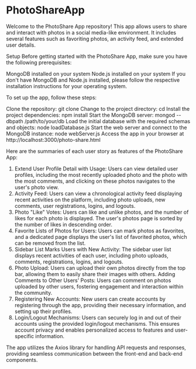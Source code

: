 # PhotoShareApp

Welcome to the PhotoShare App repository! This app allows users to share and interact with photos in a social media-like environment. It includes several features such as favoriting photos, an activity feed, and extended user details.

Setup
Before getting started with the PhotoShare App, make sure you have the following prerequisites:

MongoDB installed on your system
Node.js installed on your system
If you don't have MongoDB and Node.js installed, please follow the respective installation instructions for your operating system.

To set up the app, follow these steps:

Clone the repository: git clone <repository-url>
Change to the project directory: cd <project-directory>
Install the project dependencies: npm install
Start the MongoDB server: mongod --dbpath /path/to/your/db
Load the initial database with the required schemas and objects: node loadDatabase.js
Start the web server and connect to the MongoDB instance: node webServer.js
Access the app in your browser at http://localhost:3000/photo-share.html


Here are the summaries of each user story as features of the PhotoShare App:

1. Extend User Profile Detail with Usage: Users can view detailed user profiles, including the most recently uploaded photo and the photo with the most comments, and clicking on these photos navigates to the user's photo view.
2. Activity Feed: Users can view a chronological activity feed displaying recent activities on the platform, including photo uploads, new comments, user registrations, logins, and logouts.
3. Photo "Like" Votes: Users can like and unlike photos, and the number of likes for each photo is displayed. The user's photos page is sorted by the number of likes in descending order.
4. Favorite Lists of Photos for Users: Users can mark photos as favorites, and a dedicated page displays the user's list of favorited photos, which can be removed from the list.
5. Sidebar List Marks Users with New Activity: The sidebar user list displays recent activities of each user, including photo uploads, comments, registrations, logins, and logouts.
6. Photo Upload: Users can upload their own photos directly from the top bar, allowing them to easily share their images with others.
Adding Comments to Other Users' Posts: Users can comment on photos uploaded by other users, fostering engagement and interaction within the community.
7. Registering New Accounts: New users can create accounts by registering through the app, providing their necessary information, and setting up their profiles.
8. Login/Logout Mechanisms: Users can securely log in and out of their accounts using the provided login/logout mechanisms. This ensures account privacy and enables personalized access to features and user-specific information.

The app utilizes the Axios library for handling API requests and responses, providing seamless communication between the front-end and back-end components.
